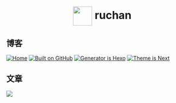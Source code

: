 # <div align="center"><a title="ruchan's blog repository" href="https://github.com/WillCAI2020/blog"><img align="center" width="50" height="50" src="https://cdn.jsdelivr.net/gh/Nimnahc2020/myblog/static/icons/moon.svg"></a> ruchan </div>

## 博客

[![Home](https://img.shields.io/badge/home-ruchan-aa96da)](https://crcrc.cn)
[![Built on GitHub](https://github.com/WillCAI2020/blog/workflows/Deployment/badge.svg)](https://github.com/WillCAI2020/blog/actions)
[![Generator is Hexo](https://img.shields.io/badge/Genenator-hexo-ff4088?&logo=hexo)](https://github.com/hexojs/hexo)
[![Theme is Next](https://img.shields.io/badge/Theme-Next-2a6df4)](https://github.com/next-theme/hexo-theme-next)

## 文章

<a rel="license" href="http://creativecommons.org/licenses/by-nc-sa/4.0/"><img style="border-width:0" src="https://i.creativecommons.org/l/by-nc-sa/4.0/88x31.png" /></a>